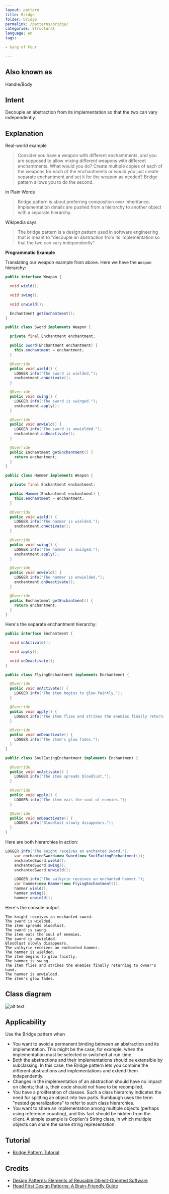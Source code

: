 ```yaml
---
layout: pattern
title: Bridge
folder: bridge
permalink: /patterns/bridge/
categories: Structural
language: en
tags:

- Gang of Four

---
```


## Also known as

Handle/Body

## Intent

Decouple an abstraction from its implementation so that the two can vary independently.

## Explanation

Real-world example

> Consider you have a weapon with different enchantments, and you are supposed to allow mixing
> different weapons with different enchantments. What would you do? Create multiple copies of each
> of the weapons for each of the enchantments or would you just create separate enchantment and set
> it for the weapon as needed? Bridge pattern allows you to do the second.

In Plain Words

> Bridge pattern is about preferring composition over inheritance. Implementation details are pushed
> from a hierarchy to another object with a separate hierarchy.

Wikipedia says

> The bridge pattern is a design pattern used in software engineering that is meant to "decouple an
> abstraction from its implementation so that the two can vary independently"

**Programmatic Example**

Translating our weapon example from above. Here we have the `Weapon` hierarchy:

```java
public interface Weapon {

  void wield();

  void swing();

  void unwield();

  Enchantment getEnchantment();
}

public class Sword implements Weapon {

  private final Enchantment enchantment;

  public Sword(Enchantment enchantment) {
    this.enchantment = enchantment;
  }

  @Override
  public void wield() {
    LOGGER.info("The sword is wielded.");
    enchantment.onActivate();
  }

  @Override
  public void swing() {
    LOGGER.info("The sword is swinged.");
    enchantment.apply();
  }

  @Override
  public void unwield() {
    LOGGER.info("The sword is unwielded.");
    enchantment.onDeactivate();
  }

  @Override
  public Enchantment getEnchantment() {
    return enchantment;
  }
}

public class Hammer implements Weapon {

  private final Enchantment enchantment;

  public Hammer(Enchantment enchantment) {
    this.enchantment = enchantment;
  }

  @Override
  public void wield() {
    LOGGER.info("The hammer is wielded.");
    enchantment.onActivate();
  }

  @Override
  public void swing() {
    LOGGER.info("The hammer is swinged.");
    enchantment.apply();
  }

  @Override
  public void unwield() {
    LOGGER.info("The hammer is unwielded.");
    enchantment.onDeactivate();
  }

  @Override
  public Enchantment getEnchantment() {
    return enchantment;
  }
}
```

Here's the separate enchantment hierarchy:

```java
public interface Enchantment {

  void onActivate();

  void apply();

  void onDeactivate();
}

public class FlyingEnchantment implements Enchantment {

  @Override
  public void onActivate() {
    LOGGER.info("The item begins to glow faintly.");
  }

  @Override
  public void apply() {
    LOGGER.info("The item flies and strikes the enemies finally returning to owner's hand.");
  }

  @Override
  public void onDeactivate() {
    LOGGER.info("The item's glow fades.");
  }
}

public class SoulEatingEnchantment implements Enchantment {

  @Override
  public void onActivate() {
    LOGGER.info("The item spreads bloodlust.");
  }

  @Override
  public void apply() {
    LOGGER.info("The item eats the soul of enemies.");
  }

  @Override
  public void onDeactivate() {
    LOGGER.info("Bloodlust slowly disappears.");
  }
}
```

Here are both hierarchies in action:

```java
LOGGER.info("The knight receives an enchanted sword.");
    var enchantedSword=new Sword(new SoulEatingEnchantment());
    enchantedSword.wield();
    enchantedSword.swing();
    enchantedSword.unwield();

    LOGGER.info("The valkyrie receives an enchanted hammer.");
    var hammer=new Hammer(new FlyingEnchantment());
    hammer.wield();
    hammer.swing();
    hammer.unwield();
```

Here's the console output.

```
The knight receives an enchanted sword.
The sword is wielded.
The item spreads bloodlust.
The sword is swung.
The item eats the soul of enemies.
The sword is unwielded.
Bloodlust slowly disappears.
The valkyrie receives an enchanted hammer.
The hammer is wielded.
The item begins to glow faintly.
The hammer is swung.
The item flies and strikes the enemies finally returning to owner's hand.
The hammer is unwielded.
The item's glow fades.
```

## Class diagram

![alt text](/etc/bridge.urm.png "Bridge class diagram")

## Applicability

Use the Bridge pattern when

* You want to avoid a permanent binding between an abstraction and its implementation. This might be
  the case, for example, when the implementation must be selected or switched at run-time.
* Both the abstractions and their implementations should be extensible by subclassing. In this case,
  the Bridge pattern lets you combine the different abstractions and implementations and extend them
  independently.
* Changes in the implementation of an abstraction should have no impact on clients; that is, their
  code should not have to be recompiled.
* You have a proliferation of classes. Such a class hierarchy indicates the need for splitting an
  object into two parts. Rumbaugh uses the term "nested generalizations" to refer to such class
  hierarchies.
* You want to share an implementation among multiple objects (perhaps using reference counting), and
  this fact should be hidden from the client. A simple example is Coplien's String class, in which
  multiple objects can share the same string representation.

## Tutorial

* [Bridge Pattern Tutorial](https://www.journaldev.com/1491/bridge-design-pattern-java)

## Credits

* [Design Patterns: Elements of Reusable Object-Oriented Software](https://www.amazon.com/gp/product/0201633612/ref=as_li_tl?ie=UTF8&camp=1789&creative=9325&creativeASIN=0201633612&linkCode=as2&tag=javadesignpat-20&linkId=675d49790ce11db99d90bde47f1aeb59)
* [Head First Design Patterns: A Brain-Friendly Guide](https://www.amazon.com/gp/product/0596007124/ref=as_li_tl?ie=UTF8&camp=1789&creative=9325&creativeASIN=0596007124&linkCode=as2&tag=javadesignpat-20&linkId=6b8b6eea86021af6c8e3cd3fc382cb5b)
